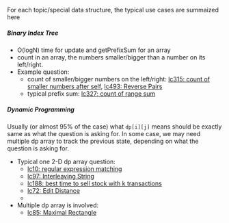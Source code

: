 
For each topic/special data structure, the typical use cases are summaized here

##### Binary Index Tree
* O(logN) time for update and getPrefixSum for an array
* count in an array, the numbers smaller/bigger than a number on its left/right. 
* Example question: 
    * count of smaller/bigger numbers on the left/right: [lc315: count of smaller numbers after self](https://leetcode.com/problems/count-of-smaller-numbers-after-self/), [lc493: Reverse Pairs](https://leetcode.com/problems/reverse-pairs/)
    * typical prefix sum: [lc327: count of range sum](https://leetcode.com/problems/count-of-range-sum/)

##### Dynamic Programming
Usually (or almost 95% of the case) what `dp[i][j]` means should be exactly same as what the question is asking for. In some case, we may need multiple dp array to track the previous state, depending on what the question is asking for.
* Typical one 2-D dp array question:
    * [lc10: regular expression matching](https://leetcode.com/problems/regular-expression-matching/)
    * [lc97: Interleaving String](https://leetcode.com/problems/interleaving-string/)
    * [lc188: best time to sell stock with k transactions](https://leetcode.com/problems/best-time-to-buy-and-sell-stock-iv/)
    * [lc72: Edit Distance](https://leetcode.com/problems/edit-distance/)
    * 
* Multiple dp array is involved:
    * [lc85: Maximal Rectangle](https://leetcode.com/problems/maximal-rectangle/)
    


